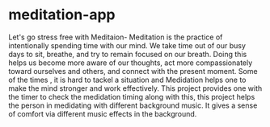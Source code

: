 # meditation-app
Let's go stress free with Meditaion- Meditation is the practice of intentionally spending time with our mind. We take time out of our busy days to sit, breathe, and try to remain focused on our breath. Doing this helps us become more aware of our thoughts, act more compassionately toward ourselves and others, and connect with the present moment.
 Some of the times , it is hard to tackel a situation and Medidation helps one to make the mind stronger and work effectively. 
 This project provides one with the timer to check the medidation timing along with this, this project helps the person in medidating with different background music. It gives a sense of comfort via different music effects in the background.
